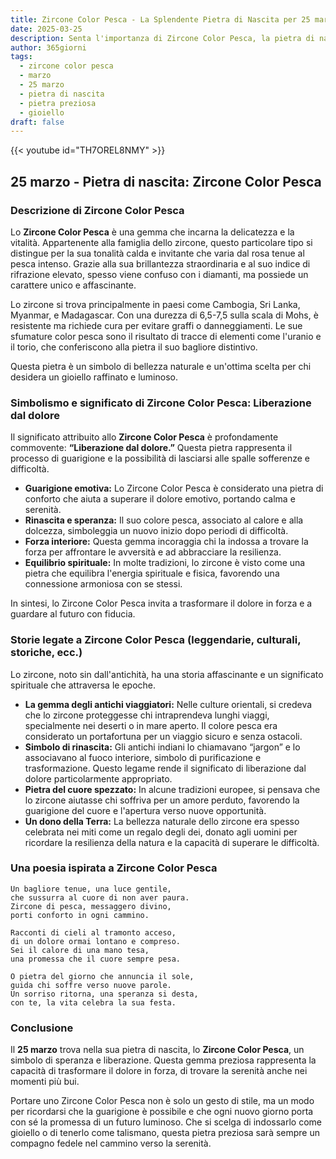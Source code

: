 ```yaml
---
title: Zircone Color Pesca - La Splendente Pietra di Nascita per 25 marzo
date: 2025-03-25
description: Senta l'importanza di Zircone Color Pesca, la pietra di nascita di 25 marzo che simboleggia Liberazione dal dolore. Lasci che la sua bellezza e il suo significato illuminino la sua giornata.
author: 365giorni
tags:
  - zircone color pesca
  - marzo
  - 25 marzo
  - pietra di nascita
  - pietra preziosa
  - gioiello
draft: false
---
```


{{< youtube id="TH7OREL8NMY" >}}

## 25 marzo - Pietra di nascita: Zircone Color Pesca

### Descrizione di Zircone Color Pesca

Lo **Zircone Color Pesca** è una gemma che incarna la delicatezza e la vitalità. Appartenente alla famiglia dello zircone, questo particolare tipo si distingue per la sua tonalità calda e invitante che varia dal rosa tenue al pesca intenso. Grazie alla sua brillantezza straordinaria e al suo indice di rifrazione elevato, spesso viene confuso con i diamanti, ma possiede un carattere unico e affascinante.

Lo zircone si trova principalmente in paesi come Cambogia, Sri Lanka, Myanmar, e Madagascar. Con una durezza di 6,5-7,5 sulla scala di Mohs, è resistente ma richiede cura per evitare graffi o danneggiamenti. Le sue sfumature color pesca sono il risultato di tracce di elementi come l'uranio e il torio, che conferiscono alla pietra il suo bagliore distintivo.

Questa pietra è un simbolo di bellezza naturale e un'ottima scelta per chi desidera un gioiello raffinato e luminoso.

### Simbolismo e significato di Zircone Color Pesca: Liberazione dal dolore

Il significato attribuito allo **Zircone Color Pesca** è profondamente commovente: **“Liberazione dal dolore.”** Questa pietra rappresenta il processo di guarigione e la possibilità di lasciarsi alle spalle sofferenze e difficoltà.

- **Guarigione emotiva:** Lo Zircone Color Pesca è considerato una pietra di conforto che aiuta a superare il dolore emotivo, portando calma e serenità.
- **Rinascita e speranza:** Il suo colore pesca, associato al calore e alla dolcezza, simboleggia un nuovo inizio dopo periodi di difficoltà.
- **Forza interiore:** Questa gemma incoraggia chi la indossa a trovare la forza per affrontare le avversità e ad abbracciare la resilienza.
- **Equilibrio spirituale:** In molte tradizioni, lo zircone è visto come una pietra che equilibra l'energia spirituale e fisica, favorendo una connessione armoniosa con se stessi.

In sintesi, lo Zircone Color Pesca invita a trasformare il dolore in forza e a guardare al futuro con fiducia.

### Storie legate a Zircone Color Pesca (leggendarie, culturali, storiche, ecc.)

Lo zircone, noto sin dall'antichità, ha una storia affascinante e un significato spirituale che attraversa le epoche.

- **La gemma degli antichi viaggiatori:** Nelle culture orientali, si credeva che lo zircone proteggesse chi intraprendeva lunghi viaggi, specialmente nei deserti o in mare aperto. Il colore pesca era considerato un portafortuna per un viaggio sicuro e senza ostacoli.
- **Simbolo di rinascita:** Gli antichi indiani lo chiamavano “jargon” e lo associavano al fuoco interiore, simbolo di purificazione e trasformazione. Questo legame rende il significato di liberazione dal dolore particolarmente appropriato.
- **Pietra del cuore spezzato:** In alcune tradizioni europee, si pensava che lo zircone aiutasse chi soffriva per un amore perduto, favorendo la guarigione del cuore e l'apertura verso nuove opportunità.
- **Un dono della Terra:** La bellezza naturale dello zircone era spesso celebrata nei miti come un regalo degli dei, donato agli uomini per ricordare la resilienza della natura e la capacità di superare le difficoltà.

### Una poesia ispirata a Zircone Color Pesca

```
Un bagliore tenue, una luce gentile,  
che sussurra al cuore di non aver paura.  
Zircone di pesca, messaggero divino,  
porti conforto in ogni cammino.  

Racconti di cieli al tramonto acceso,  
di un dolore ormai lontano e compreso.  
Sei il calore di una mano tesa,  
una promessa che il cuore sempre pesa.  

O pietra del giorno che annuncia il sole,  
guida chi soffre verso nuove parole.  
Un sorriso ritorna, una speranza si desta,  
con te, la vita celebra la sua festa.  
```

### Conclusione

Il **25 marzo** trova nella sua pietra di nascita, lo **Zircone Color Pesca**, un simbolo di speranza e liberazione. Questa gemma preziosa rappresenta la capacità di trasformare il dolore in forza, di trovare la serenità anche nei momenti più bui.

Portare uno Zircone Color Pesca non è solo un gesto di stile, ma un modo per ricordarsi che la guarigione è possibile e che ogni nuovo giorno porta con sé la promessa di un futuro luminoso. Che si scelga di indossarlo come gioiello o di tenerlo come talismano, questa pietra preziosa sarà sempre un compagno fedele nel cammino verso la serenità.